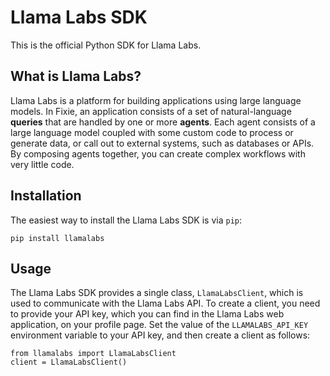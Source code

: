# Llama Labs SDK

This is the official Python SDK for Llama Labs.

## What is Llama Labs?

Llama Labs is a platform for building applications using large language models. In Fixie, an application
consists of a set of natural-language **queries** that are handled by one or more **agents**.
Each agent consists of a large language model coupled with some custom code to process or generate
data, or call out to external systems, such as databases or APIs. By composing agents together,
you can create complex workflows with very little code.

## Installation

The easiest way to install the Llama Labs SDK is via `pip`:
```
pip install llamalabs
```

## Usage

The Llama Labs SDK provides a single class, `LlamaLabsClient`, which is used to communicate with the Llama Labs
API. To create a client, you need to provide your API key, which you can find in the Llama Labs
web application, on your profile page. Set the value of the `LLAMALABS_API_KEY` environment variable
to your API key, and then create a client as follows:
```
from llamalabs import LlamaLabsClient
client = LlamaLabsClient()
```




